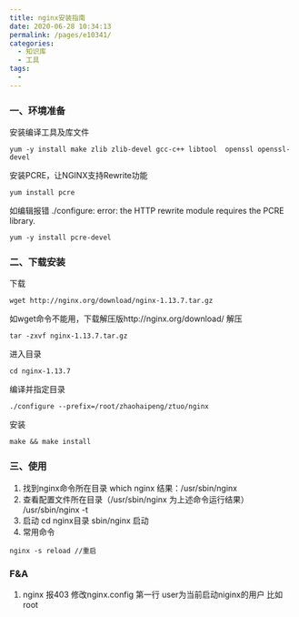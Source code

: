 ```yaml
---
title: nginx安装指南
date: 2020-06-28 10:34:13
permalink: /pages/e10341/
categories: 
  - 知识库
  - 工具
tags: 
  - 
---
```

### 一、环境准备
安装编译工具及库文件
```
yum -y install make zlib zlib-devel gcc-c++ libtool  openssl openssl-devel
```
安装PCRE，让NGINX支持Rewrite功能
```
yum install pcre
```
如编辑报错 ./configure: error: the HTTP rewrite module requires the PCRE library.
```
yum -y install pcre-devel
```
### 二、下载安装
下载
```
wget http://nginx.org/download/nginx-1.13.7.tar.gz
```
如wget命令不能用，下载解压版http://nginx.org/download/
解压
```
tar -zxvf nginx-1.13.7.tar.gz
```
进入目录
```
cd nginx-1.13.7
```
编译并指定目录
```
./configure --prefix=/root/zhaohaipeng/ztuo/nginx   
```
安装
```
make && make install
```
### 三、使用
1. 找到nginx命令所在目录
which nginx
结果：/usr/sbin/nginx
2. 查看配置文件所在目录（/usr/sbin/nginx 为上述命令运行结果）
/usr/sbin/nginx -t
3. 启动
cd nginx目录
sbin/nginx 启动
4. 常用命令
```
nginx -s reload //重启
```
### F&A
1. nginx 报403
修改nginx.config 第一行 user为当前启动niginx的用户 比如 root